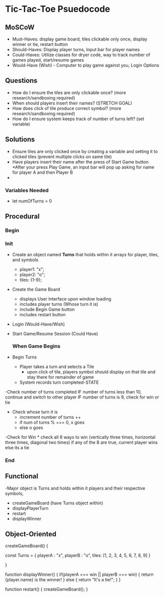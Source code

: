 # Tic-Tac-Toe Psuedocode

## MoSCoW

  * Must-Haves: display game board, tiles clickable only once, display winner or tie, restart button
  * Should-Haves: Display player turns, Input bar for player names
  * Could-Haves: Utilize classes for dryer code, way to track number of games played, start/resume games
  * Would-Have (Wish) - Computer to play game against you, Login Options

## Questions
  - How do I ensure the tiles are only clickable once? (more research/sandboxing required)
  - When should players insert their names? (STRETCH GOAL)
  - How does click of tile produce correct symbol? (more research/sandboxing required)
  - How do I ensure system keeps track of number of turns left? (set variable)

## Solutions
- Ensure tiles are only clicked once by creating a variable and setting it to clicked tiles (prevent multiple clicks on same tile)
- Have players insert their name after the press of Start Game button
 *After your press Play Game, an input bar will pop up asking for name for player A and then Player B
 - 


### Variables Needed
  - let numOfTurns = 0


## Procedural

### Begin
### Init

  - Create an object named **Turns** that holds within it arrays for player, tiles, and symbols
    * player1: "x";
    * player2: "o";
    * tiles: {1-9};

  - Create the Game Board
    * displays User Interface upon window loading
    * includes player turns (Whose turn it is)
    * include Begin Game button
    * includes restart button
  

  - Login (Would-Have/Wish)
  - Start Game/Resume Session (Could Have)

    ### When Game Begins
  
  - Begin Turns
    * Player takes a turn and selects a Tile
       - upon click of tile, players symbol should display on that tile and stay there for remainder of game
    * System records turn completed-STATE 


  -Check number of turns completed
    IF number of turns less than 10, continue and switch to other player
    IF number of turns is 9, check for win or tie
     
  - Check whose turn it is
    * increment number of turns ++
    * if num of turns % === 0, x goes
    * else o goes
  
  
  -Check for Win
    * check all 8 ways to win (vertically three times, horizontal three times, diagonal two times)
    if any of the 8 are true,  current player wins
    else its a tie
    

   
  
### End




## Functional
-Major object is Turns and holds within it players and their respective symbols, 

- createGameBoard (have Turns object within)
- displayPlayerTurn
- restart
- displayWinner



## Object-Oriented



createGameBoard() {

const Turns = {
playerA : "x",
playerB : "o",
tiles: [1, 2, 3, 4, 5, 6, 7, 8, 9]
}

}


function displayWinner() {
 if(playerA === win || playerB === win) {
 return {player.name} is the winner!
 }
 else {
 return "It's a tie!";
 }
}

function restart() {
createGameBoard();
}


